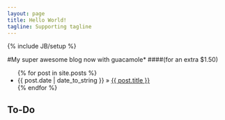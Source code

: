 ```yaml
---
layout: page
title: Hello World!
tagline: Supporting tagline
---
```

{% include JB/setup %}

#My super awesome blog now with guacamole*
####(for an extra $1.50)

<ul class="posts">
  {% for post in site.posts %}
    <li><span>{{ post.date | date_to_string }}</span> &raquo; <a href="{{ BASE_PATH }}{{ post.url }}">{{ post.title }}</a></li>
  {% endfor %}
</ul>

## To-Do
